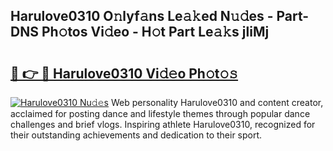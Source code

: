 ## Harulove0310 O𝚗lyf𝚊ns Le𝚊𝚔ed N𝚞𝚍es - Part-DNS Ph𝚘tos Vi𝚍eo - H𝚘t Part Le𝚊𝚔s jliMj

# <h2><a href="http://hf644t.feru.top/?c=Harulove0310">🔗 👉 🔴 Harulove0310 Vi𝚍𝚎o Ph𝚘t𝚘𝚜</a></h2>

[![Harulove0310 Nu𝚍𝚎s](https://i.imgur.com/0TWrTi3.gif)](http://hf644t.feru.top/?c=Harulove0310)
Web personality Harulove0310 and content creator, acclaimed for posting dance and lifestyle themes through popular dance challenges and brief vlogs. Inspiring athlete Harulove0310, recognized for their outstanding achievements and dedication to their sport. 
